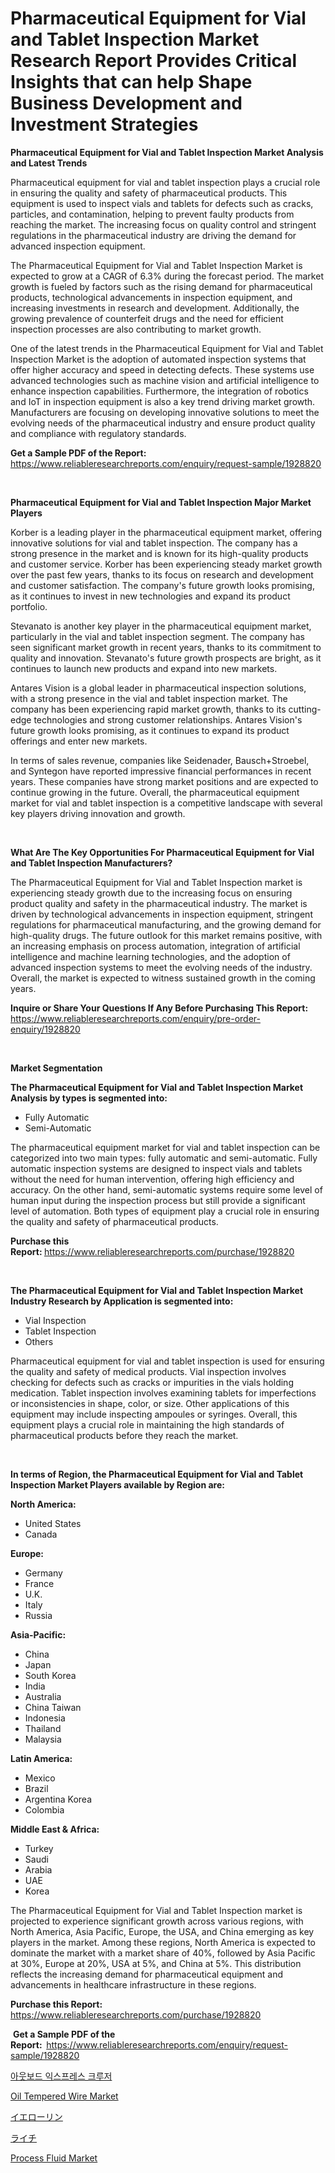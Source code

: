 <p><h1>Pharmaceutical Equipment for Vial and Tablet Inspection Market Research Report Provides Critical Insights that can help Shape Business Development and Investment Strategies</h1></p><p><strong>Pharmaceutical Equipment for Vial and Tablet Inspection Market Analysis and Latest Trends</strong></p>
<p><p>Pharmaceutical equipment for vial and tablet inspection plays a crucial role in ensuring the quality and safety of pharmaceutical products. This equipment is used to inspect vials and tablets for defects such as cracks, particles, and contamination, helping to prevent faulty products from reaching the market. The increasing focus on quality control and stringent regulations in the pharmaceutical industry are driving the demand for advanced inspection equipment.</p><p>The Pharmaceutical Equipment for Vial and Tablet Inspection Market is expected to grow at a CAGR of 6.3% during the forecast period. The market growth is fueled by factors such as the rising demand for pharmaceutical products, technological advancements in inspection equipment, and increasing investments in research and development. Additionally, the growing prevalence of counterfeit drugs and the need for efficient inspection processes are also contributing to market growth.</p><p>One of the latest trends in the Pharmaceutical Equipment for Vial and Tablet Inspection Market is the adoption of automated inspection systems that offer higher accuracy and speed in detecting defects. These systems use advanced technologies such as machine vision and artificial intelligence to enhance inspection capabilities. Furthermore, the integration of robotics and IoT in inspection equipment is also a key trend driving market growth. Manufacturers are focusing on developing innovative solutions to meet the evolving needs of the pharmaceutical industry and ensure product quality and compliance with regulatory standards.</p></p>
<p><strong>Get a Sample PDF of the Report:&nbsp;</strong> <a href="https://www.reliableresearchreports.com/enquiry/request-sample/1928820">https://www.reliableresearchreports.com/enquiry/request-sample/1928820</a></p>
<p>&nbsp;</p>
<p><strong>Pharmaceutical Equipment for Vial and Tablet Inspection Major Market Players</strong></p>
<p><p>Korber is a leading player in the pharmaceutical equipment market, offering innovative solutions for vial and tablet inspection. The company has a strong presence in the market and is known for its high-quality products and customer service. Korber has been experiencing steady market growth over the past few years, thanks to its focus on research and development and customer satisfaction. The company's future growth looks promising, as it continues to invest in new technologies and expand its product portfolio.</p><p>Stevanato is another key player in the pharmaceutical equipment market, particularly in the vial and tablet inspection segment. The company has seen significant market growth in recent years, thanks to its commitment to quality and innovation. Stevanato's future growth prospects are bright, as it continues to launch new products and expand into new markets.</p><p>Antares Vision is a global leader in pharmaceutical inspection solutions, with a strong presence in the vial and tablet inspection market. The company has been experiencing rapid market growth, thanks to its cutting-edge technologies and strong customer relationships. Antares Vision's future growth looks promising, as it continues to expand its product offerings and enter new markets.</p><p>In terms of sales revenue, companies like Seidenader, Bausch+Stroebel, and Syntegon have reported impressive financial performances in recent years. These companies have strong market positions and are expected to continue growing in the future. Overall, the pharmaceutical equipment market for vial and tablet inspection is a competitive landscape with several key players driving innovation and growth.</p></p>
<p>&nbsp;</p>
<p><strong>What Are The Key Opportunities For Pharmaceutical Equipment for Vial and Tablet Inspection Manufacturers?</strong></p>
<p><p>The Pharmaceutical Equipment for Vial and Tablet Inspection market is experiencing steady growth due to the increasing focus on ensuring product quality and safety in the pharmaceutical industry. The market is driven by technological advancements in inspection equipment, stringent regulations for pharmaceutical manufacturing, and the growing demand for high-quality drugs. The future outlook for this market remains positive, with an increasing emphasis on process automation, integration of artificial intelligence and machine learning technologies, and the adoption of advanced inspection systems to meet the evolving needs of the industry. Overall, the market is expected to witness sustained growth in the coming years.</p></p>
<p><strong>Inquire or Share Your Questions If Any Before Purchasing This Report:</strong> <a href="https://www.reliableresearchreports.com/enquiry/pre-order-enquiry/1928820">https://www.reliableresearchreports.com/enquiry/pre-order-enquiry/1928820</a></p>
<p>&nbsp;</p>
<p><strong>Market Segmentation</strong></p>
<p><strong>The Pharmaceutical Equipment for Vial and Tablet Inspection Market Analysis by types is segmented into:</strong></p>
<p><ul><li>Fully Automatic</li><li>Semi-Automatic</li></ul></p>
<p><p>The pharmaceutical equipment market for vial and tablet inspection can be categorized into two main types: fully automatic and semi-automatic. Fully automatic inspection systems are designed to inspect vials and tablets without the need for human intervention, offering high efficiency and accuracy. On the other hand, semi-automatic systems require some level of human input during the inspection process but still provide a significant level of automation. Both types of equipment play a crucial role in ensuring the quality and safety of pharmaceutical products.</p></p>
<p><strong>Purchase this Report:&nbsp;</strong><a href="https://www.reliableresearchreports.com/purchase/1928820">https://www.reliableresearchreports.com/purchase/1928820</a></p>
<p>&nbsp;</p>
<p><strong>The Pharmaceutical Equipment for Vial and Tablet Inspection Market Industry Research by Application is segmented into:</strong></p>
<p><ul><li>Vial Inspection</li><li>Tablet Inspection</li><li>Others</li></ul></p>
<p><p>Pharmaceutical equipment for vial and tablet inspection is used for ensuring the quality and safety of medical products. Vial inspection involves checking for defects such as cracks or impurities in the vials holding medication. Tablet inspection involves examining tablets for imperfections or inconsistencies in shape, color, or size. Other applications of this equipment may include inspecting ampoules or syringes. Overall, this equipment plays a crucial role in maintaining the high standards of pharmaceutical products before they reach the market.</p></p>
<p>&nbsp;</p>
<p><strong>In terms of Region, the Pharmaceutical Equipment for Vial and Tablet Inspection Market Players available by Region are:</strong></p>
<p>
    <p> <strong> North America: </strong>
        <ul>
            <li>United States</li>
            <li>Canada</li>
        </ul>
        </p> 
    <p> <strong> Europe: </strong>
        <ul>
            <li>Germany</li>
            <li>France</li>
            <li>U.K.</li>
            <li>Italy</li>
            <li>Russia</li>
        </ul>
        </p> 
    <p> <strong> Asia-Pacific: </strong>
        <ul>
            <li>China</li>
            <li>Japan</li>
            <li>South Korea</li>
            <li>India</li>
            <li>Australia</li>
            <li>China Taiwan</li>
            <li>Indonesia</li>
            <li>Thailand</li>
            <li>Malaysia</li>
        </ul>
        </p> 
    <p> <strong> Latin America: </strong>
        <ul>
            <li>Mexico</li>
            <li>Brazil</li>
            <li>Argentina Korea</li>
            <li>Colombia</li>
        </ul>
        </p> 
    <p> <strong> Middle East & Africa: </strong>
        <ul>
            <li>Turkey</li>
            <li>Saudi</li>
            <li>Arabia</li>
            <li>UAE</li>
            <li>Korea</li>
        </ul>
    </p>
    </p>
<p><p>The Pharmaceutical Equipment for Vial and Tablet Inspection market is projected to experience significant growth across various regions, with North America, Asia Pacific, Europe, the USA, and China emerging as key players in the market. Among these regions, North America is expected to dominate the market with a market share of 40%, followed by Asia Pacific at 30%, Europe at 20%, USA at 5%, and China at 5%. This distribution reflects the increasing demand for pharmaceutical equipment and advancements in healthcare infrastructure in these regions.</p></p>
<p><strong>Purchase this Report: </strong><a href="https://www.reliableresearchreports.com/purchase/1928820">https://www.reliableresearchreports.com/purchase/1928820</a></p>
<p>&nbsp;<strong>Get a Sample PDF of the Report:&nbsp;&nbsp;</strong><a href="https://www.reliableresearchreports.com/enquiry/request-sample/1928820">https://www.reliableresearchreports.com/enquiry/request-sample/1928820</a></p>
<p><strong></strong></p>
<p><p><a href="https://medium.com/@sarah.douby/%EC%99%B8%EB%B6%80%ED%94%84%EB%A0%88%EC%8A%A4-%ED%81%AC%EB%A3%A8%EC%A0%80-%EC%8B%9C%EC%9E%A5-%EC%9D%B8%EC%82%AC%EC%9D%B4%ED%8A%B8-%EC%8B%9C%EC%9E%A5-%EB%8F%99%ED%96%A5-%EC%84%B1%EC%9E%A5-2024%EB%85%84%EB%B6%80%ED%84%B0-2031%EB%85%84%EA%B9%8C%EC%A7%80-%EC%98%88%EC%B8%A1-%EA%B2%B0%EA%B3%BC-47f5a7bd42bf">아웃보드 익스프레스 크루저</a></p><p><a href="https://view.publitas.com/reportprime-1/oil-tempered-wire-market-size-2024-2031-global-industrial-analysis-key-geographical-regions-market-share-top-key-players-product-types-and-forecast-research-report/">Oil Tempered Wire Market</a></p><p><a href="https://medium.com/@diegogaylord2023/%E9%BB%84%E7%87%90%E5%B8%82%E5%A0%B4%E3%81%AE%E5%88%86%E6%9E%90-%E3%82%B0%E3%83%AD%E3%83%BC%E3%83%90%E3%83%AB%E7%94%A3%E6%A5%AD%E3%81%AE%E5%B1%95%E6%9C%9B%E3%81%A8%E4%BA%88%E6%B8%AC-2024%E5%B9%B4%E3%81%8B%E3%82%892031%E5%B9%B4%E3%81%BE%E3%81%A7-b89d4fe66184">イエローリン</a></p><p><a href="https://medium.com/@diegogaylord2023/%E3%83%A9%E3%82%A4%E3%83%81%E5%B8%82%E5%A0%B4%E3%81%AE%E8%A6%8F%E6%A8%A1%E3%81%A8%E5%B8%82%E5%A0%B4%E5%8B%95%E5%90%91-%E5%AE%8C%E5%85%A8%E3%81%AA%E7%94%A3%E6%A5%AD%E6%A6%82%E8%A6%81-2024%E5%B9%B4%E3%81%8B%E3%82%892031%E5%B9%B4-0f6fc1cca787">ライチ</a></p><p><a href="https://ivy-potential-64b.notion.site/Process-Fluid-Market-Research-Report-Forecasted-for-Period-from-2024-2031-by-Market-Type-Market--e3beea12d68a4eaab7947a2d6756f95e">Process Fluid Market</a></p></p>